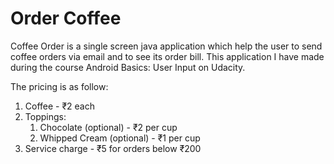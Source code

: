 # Order Coffee 

Coffee Order is a single screen java application which help the user to send coffee orders via email and to see its order bill. This application I have made during the course Android Basics: User Input on Udacity.

The pricing is as follow:
1. Coffee - ₹2 each
2. Toppings:
    1. Chocolate (optional) - ₹2 per cup
    2. Whipped Cream (optional) - ₹1 per cup
3. Service charge - ₹5 for orders below ₹200
